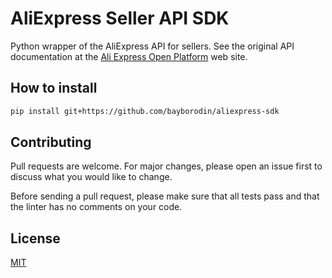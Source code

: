# AliExpress Seller API SDK

Python wrapper of the AliExpress API for sellers.
See the original API documentation at the [Ali Express Open Platform](https://developers.aliexpress.com/en/doc.htm) web site.

## How to install
```sh
pip install git+https://github.com/bayborodin/aliexpress-sdk
```

## Contributing
Pull requests are welcome. For major changes, please open an issue first to discuss what you would like to change.

Before sending a pull request, please make sure that all tests pass and that the linter has no comments on your code.

## License
[MIT](https://choosealicense.com/licenses/mit/)
